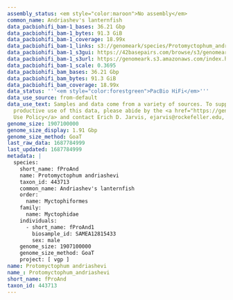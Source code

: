 ```yaml
---
assembly_status: <em style="color:maroon">No assembly</em>
common_name: Andriashev's lanternfish
data_pacbiohifi_bam-1_bases: 36.21 Gbp
data_pacbiohifi_bam-1_bytes: 91.3 GiB
data_pacbiohifi_bam-1_coverage: 18.99x
data_pacbiohifi_bam-1_links: s3://genomeark/species/Protomyctophum_andriashevi/fProAnd1/genomic_data/pacbio_hifi/<br>
data_pacbiohifi_bam-1_s3gui: https://42basepairs.com/browse/s3/genomeark/species/Protomyctophum_andriashevi/fProAnd1/genomic_data/pacbio_hifi/
data_pacbiohifi_bam-1_s3url: https://genomeark.s3.amazonaws.com/index.html?prefix=species/Protomyctophum_andriashevi/fProAnd1/genomic_data/pacbio_hifi/
data_pacbiohifi_bam-1_scale: 0.3695
data_pacbiohifi_bam_bases: 36.21 Gbp
data_pacbiohifi_bam_bytes: 91.3 GiB
data_pacbiohifi_bam_coverage: 18.99x
data_status: '''<em style="color:forestgreen">PacBio HiFi</em>'''
data_use_source: from-default
data_use_text: Samples and data come from a variety of sources. To support fair and
  productive use of this data, please abide by the <a href="https://genome10k.soe.ucsc.edu/data-use-policies/">Data
  Use Policy</a> and contact Erich D. Jarvis, ejarvis@rockefeller.edu, with any questions.
genome_size: 1907100000
genome_size_display: 1.91 Gbp
genome_size_method: GoaT
last_raw_data: 1687784999
last_updated: 1687784999
metadata: |
  species:
    short_name: fProAnd
    name: Protomyctophum andriashevi
    taxon_id: 443713
    common_name: Andriashev's lanternfish
    order:
      name: Myctophiformes
    family:
      name: Myctophidae
    individuals:
      - short_name: fProAnd1
        biosample_id: SAMEA12815433
        sex: male
    genome_size: 1907100000
    genome_size_method: GoaT
    project: [ vgp ]
name: Protomyctophum andriashevi
name_: Protomyctophum_andriashevi
short_name: fProAnd
taxon_id: 443713
---
```

